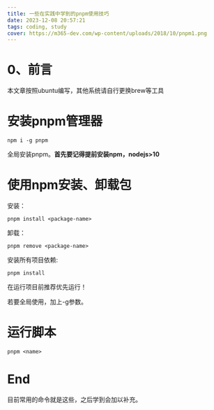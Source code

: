 ```yaml
---
title: 一些在实践中学到的pnpm使用技巧
date: 2023-12-08 20:57:21
tags: coding, study
cover: https://m365-dev.com/wp-content/uploads/2018/10/pnpm1.png
---
```

# 0、前言
本文章按照ubuntu编写，其他系统请自行更换brew等工具

# 安装pnpm管理器
```linux
npm i -g pnpm
```

全局安装pnpm。<b>首先要记得提前安装npm，nodejs>10</b>

# 使用npm安装、卸载包
安装：
```Linux
pnpm install <package-name>
```

卸载：
```linux
pnpm remove <package-name>
```

安装所有项目依赖:
```linux
pnpm install
```
在运行项目前推荐优先运行！

若要全局使用，加上-g参数。

# 运行脚本
```linux
pnpm <name>
```

# End
目前常用的命令就是这些，之后学到会加以补充。
